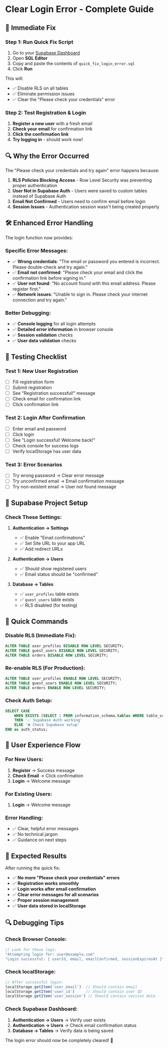 # Clear Login Error - Complete Guide

## 🚨 **Immediate Fix**

### **Step 1: Run Quick Fix Script**
1. Go to your [Supabase Dashboard](https://supabase.com/dashboard)
2. Open **SQL Editor**
3. Copy and paste the contents of `quick_fix_login_error.sql`
4. Click **Run**

This will:
- ✅ Disable RLS on all tables
- ✅ Eliminate permission issues
- ✅ Clear the "Please check your credentials" error

### **Step 2: Test Registration & Login**
1. **Register a new user** with a fresh email
2. **Check your email** for confirmation link
3. **Click the confirmation link**
4. **Try logging in** - should work now!

## 🔍 **Why the Error Occurred**

The "Please check your credentials and try again" error happens because:

1. **RLS Policies Blocking Access** - Row Level Security was preventing proper authentication
2. **User Not in Supabase Auth** - Users were saved to custom tables instead of Supabase Auth
3. **Email Not Confirmed** - Users need to confirm email before login
4. **Session Issues** - Authentication session wasn't being created properly

## 🛠️ **Enhanced Error Handling**

The login function now provides:

### **Specific Error Messages:**
- ✅ **Wrong credentials**: "The email or password you entered is incorrect. Please double-check and try again."
- ✅ **Email not confirmed**: "Please check your email and click the confirmation link before signing in."
- ✅ **User not found**: "No account found with this email address. Please register first."
- ✅ **Network issues**: "Unable to sign in. Please check your internet connection and try again."

### **Better Debugging:**
- ✅ **Console logging** for all login attempts
- ✅ **Detailed error information** in browser console
- ✅ **Session validation** checks
- ✅ **User data validation** checks

## 🧪 **Testing Checklist**

### **Test 1: New User Registration**
- [ ] Fill registration form
- [ ] Submit registration
- [ ] See "Registration successful!" message
- [ ] Check email for confirmation link
- [ ] Click confirmation link

### **Test 2: Login After Confirmation**
- [ ] Enter email and password
- [ ] Click login
- [ ] See "Login successful! Welcome back!"
- [ ] Check console for success logs
- [ ] Verify localStorage has user data

### **Test 3: Error Scenarios**
- [ ] Try wrong password → Clear error message
- [ ] Try unconfirmed email → Email confirmation message
- [ ] Try non-existent email → User not found message

## 🔧 **Supabase Project Setup**

### **Check These Settings:**

1. **Authentication → Settings**
   - ✅ Enable "Email confirmations"
   - ✅ Set Site URL to your app URL
   - ✅ Add redirect URLs

2. **Authentication → Users**
   - ✅ Should show registered users
   - ✅ Email status should be "confirmed"

3. **Database → Tables**
   - ✅ `user_profiles` table exists
   - ✅ `guest_users` table exists
   - ✅ RLS disabled (for testing)

## 🚀 **Quick Commands**

### **Disable RLS (Immediate Fix):**
```sql
ALTER TABLE user_profiles DISABLE ROW LEVEL SECURITY;
ALTER TABLE guest_users DISABLE ROW LEVEL SECURITY;
ALTER TABLE orders DISABLE ROW LEVEL SECURITY;
```

### **Re-enable RLS (For Production):**
```sql
ALTER TABLE user_profiles ENABLE ROW LEVEL SECURITY;
ALTER TABLE guest_users ENABLE ROW LEVEL SECURITY;
ALTER TABLE orders ENABLE ROW LEVEL SECURITY;
```

### **Check Auth Setup:**
```sql
SELECT CASE 
    WHEN EXISTS (SELECT 1 FROM information_schema.tables WHERE table_schema = 'auth' AND table_name = 'users') 
    THEN '✅ Supabase Auth working' 
    ELSE '❌ Check Supabase setup' 
END as auth_status;
```

## 📱 **User Experience Flow**

### **For New Users:**
1. **Register** → Success message
2. **Check Email** → Click confirmation
3. **Login** → Welcome message

### **For Existing Users:**
1. **Login** → Welcome message

### **Error Handling:**
- ✅ Clear, helpful error messages
- ✅ No technical jargon
- ✅ Guidance on next steps

## 🎯 **Expected Results**

After running the quick fix:

- ✅ **No more "Please check your credentials" errors**
- ✅ **Registration works smoothly**
- ✅ **Login works after email confirmation**
- ✅ **Clear error messages for all scenarios**
- ✅ **Proper session management**
- ✅ **User data stored in localStorage**

## 🔍 **Debugging Tips**

### **Check Browser Console:**
```javascript
// Look for these logs:
"Attempting login for: user@example.com"
"Login successful: { userId, email, emailConfirmed, sessionExpiresAt }"
```

### **Check localStorage:**
```javascript
// After successful login:
localStorage.getItem('user_email')  // Should contain email
localStorage.getItem('user_id')     // Should contain user ID
localStorage.getItem('user_session') // Should contain session data
```

### **Check Supabase Dashboard:**
1. **Authentication → Users** → Verify user exists
2. **Authentication → Users** → Check email confirmation status
3. **Database → Tables** → Verify data is being saved

The login error should now be completely cleared! 🎉 